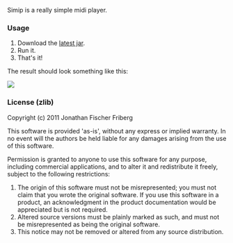 
Simip is a really simple midi player.

### Usage

1. Download the [latest jar](https://github.com/downloads/odyssomay/simip/simip-4-standalone.jar).
2. Run it.
3. That's it!

The result should look something like this:

![](https://github.com/downloads/odyssomay/simip/simip3-example.png)

### License (zlib)

Copyright (c) 2011 Jonathan Fischer Friberg

This software is provided 'as-is', without any express or implied
warranty. In no event will the authors be held liable for any damages
arising from the use of this software.

Permission is granted to anyone to use this software for any purpose,
including commercial applications, and to alter it and redistribute it
freely, subject to the following restrictions:

1. The origin of this software must not be misrepresented; you must not claim that you wrote the original software. If you use this software in a product, an acknowledgment in the product documentation would be appreciated but is not required.
2. Altered source versions must be plainly marked as such, and must not be misrepresented as being the original software.
3. This notice may not be removed or altered from any source distribution.

